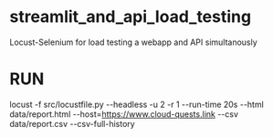 # streamlit_and_api_load_testing
Locust-Selenium for load testing a webapp and API simultanously



# RUN

<!-- locust -f src/locustfile.py --headless -u 2 -r 2 --run-time 1m --html report.html -->
locust -f src/locustfile.py --headless -u 2 -r 1 --run-time 20s --html data/report.html --host=https://www.cloud-quests.link --csv data/report.csv --csv-full-history

